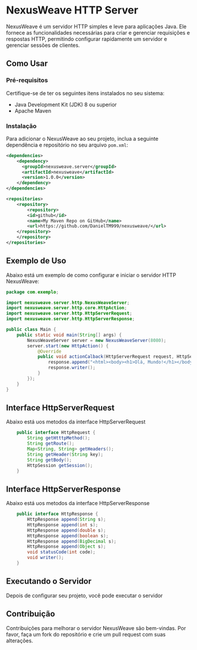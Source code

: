 # NexusWeave HTTP Server

NexusWeave é um servidor HTTP simples e leve para aplicações Java. Ele fornece as funcionalidades necessárias para criar e gerenciar requisições e respostas HTTP, permitindo configurar rapidamente um servidor e gerenciar sessões de clientes.

## Como Usar

### Pré-requisitos

Certifique-se de ter os seguintes itens instalados no seu sistema:

- Java Development Kit (JDK) 8 ou superior
- Apache Maven

### Instalação

Para adicionar o NexusWeave ao seu projeto, inclua a seguinte dependência e repositório no seu arquivo `pom.xml`:

```xml
<dependencies>
    <dependency>
      <groupId>nexusweave.server</groupId>
      <artifactId>nexusweave</artifactId>
      <version>1.0.0</version>
    </dependency>
</dependencies>

<repositories>
    <repository>
        <repository>
        <id>github</id>
        <name>My Maven Repo on GitHub</name>
        <url>https://github.com/DanielTM999/nexusweave/</url>
    </repository>
    </repository>
</repositories>
```

## Exemplo de Uso

Abaixo está um exemplo de como configurar e iniciar o servidor HTTP NexusWeave:

```java
package com.exemplo;

import nexusweave.server.http.NexusWeaveServer;
import nexusweave.server.http.core.HttpAction;
import nexusweave.server.http.HttpServerRequest;
import nexusweave.server.http.HttpServerResponse;

public class Main {
    public static void main(String[] args) {
        NexusWeaveServer server = new NexusWeaveServer(8080);
        server.start(new HttpAction() {
            @Override
            public void actionCalback(HttpServerRequest request, HttpServerResponse response) {
                response.append("<html><body><h1>Olá, Mundo!</h1></body></html>");
                response.writer();
            }
        });
    }
}
```

## Interface HttpServerRequest

Abaixo está uos metodos da interface HttpServerRequest

```java
    public interface HttpRequest {
        String getHtttpMethod();
        String getRoute();
        Map<String, String> getHeaders();
        String getHeader(String key);
        String getBody();
        HttpSession getSession();
    }

```

## Interface HttpServerResponse

Abaixo está uos metodos da interface HttpServerResponse

```java
    public interface HttpResponse {
        HttpResponse append(String s);
        HttpResponse append(int s);
        HttpResponse append(double s);
        HttpResponse append(boolean s);
        HttpResponse append(BigDecimal s);
        HttpResponse append(Object s);
        void statusCode(int code);
        void writer();
    }
```

## Executando o Servidor

Depois de configurar seu projeto, você pode executar o servidor

## Contribuição

Contribuições para melhorar o servidor NexusWeave são bem-vindas. Por favor, faça um fork do repositório e crie um pull request com suas alterações.
